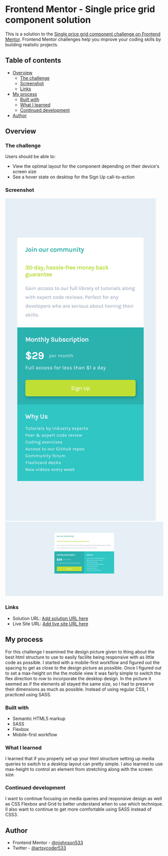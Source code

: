 # Frontend Mentor - Single price grid component solution

This is a solution to the [Single price grid component challenge on Frontend Mentor](https://www.frontendmentor.io/challenges/single-price-grid-component-5ce41129d0ff452fec5abbbc). Frontend Mentor challenges help you improve your coding skills by building realistic projects. 

## Table of contents

- [Overview](#overview)
  - [The challenge](#the-challenge)
  - [Screenshot](#screenshot)
  - [Links](#links)
- [My process](#my-process)
  - [Built with](#built-with)
  - [What I learned](#what-i-learned)
  - [Continued development](#continued-development)
- [Author](#author)


## Overview

### The challenge

Users should be able to:

- View the optimal layout for the component depending on their device's screen size
- See a hover state on desktop for the Sign Up call-to-action

### Screenshot

![Mobile Screenshot](mobile_screenshot.png)
![Desktop Screenshot](desktop_screenshot.png)


### Links

- Solution URL: [Add solution URL here](https://your-solution-url.com)
- Live Site URL: [Add live site URL here](https://your-live-site-url.com)

## My process

For this challenge I examined the design picture given to thing about the best html structure to use to easily facilite being responsive with as little code as possible.  I started with a mobile-first workflow and figured out the spacing to get as close to the design picture as possible.  Once I figured out to set a max-height on the the mobile view it was fairly simple to switch the flex direction to row to incorporate the desktop design.  In the picture it seemed as if the elements all stayed the same size, so I had to preserve their dimensions as much as possible.  Instead of using regular CSS, I practiced using SASS.

### Built with

- Semantic HTML5 markup
- SASS
- Flexbox
- Mobile-first workflow

### What I learned

I learned that if you properly set up your html structure setting up media queries to switch to a desktop layout can pretty simple.  I also learned to use max-height to control an element from stretching along with the screen size.

### Continued development

I want to continue focusing on media queries and responsive design as well as CSS Flexbox and Grid to better understand when to use which technique.  II also want to continue to get more comfortable using SASS instead of CSS3.


## Author

- Frontend Mentor - [@njohnson533](https://www.frontendmentor.io/profile/njohnson533)
- Twitter - [@artsycoder533](https://www.twitter.com/artsycoder533)


